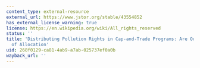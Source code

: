 ```yaml
---
content_type: external-resource
external_url: https://www.jstor.org/stable/43554852
has_external_license_warning: true
license: https://en.wikipedia.org/wiki/All_rights_reserved
status: ''
title: 'Distributing Pollution Rights in Cap-and-Trade Programs: Are Outcomes Independent
  of Allocation'
uid: 268f0129-ca81-4ab9-a7ab-025737ef0a0b
wayback_url: ''
---
```

